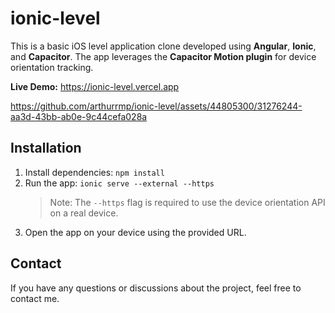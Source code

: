 # ionic-level

This is a basic iOS level application clone developed using **Angular**, **Ionic**, and **Capacitor**. The app leverages the **Capacitor Motion plugin** for device orientation tracking.

<b>Live Demo:</b> https://ionic-level.vercel.app

https://github.com/arthurrmp/ionic-level/assets/44805300/31276244-aa3d-43bb-ab0e-9c44cefa028a

## Installation

1. Install dependencies: `npm install`
2. Run the app: `ionic serve --external --https`
   > Note: The `--https` flag is required to use the device orientation API on a real device.
3. Open the app on your device using the provided URL.

## Contact

If you have any questions or discussions about the project, feel free to contact me.
